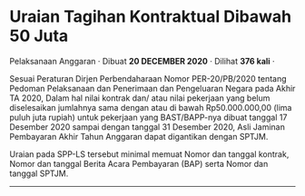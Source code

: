 Uraian Tagihan Kontraktual Dibawah 50 Juta
==========================================

Pelaksanaan Anggaran · Dibuat **20 DECEMBER 2020** · Dilihat **376 kali** ·

Sesuai Peraturan Dirjen Perbendaharaan Nomor PER-20/PB/2020 tentang Pedoman Pelaksanaan dan Penerimaan dan Pengeluaran Negara pada Akhir TA 2020, Dalam hal nilai kontrak dan/ atau nilai pekerjaan yang belum diselesaikan jumlahnya sama dengan atau di bawah Rp50.000.000,00 (lima puluh juta rupiah) untuk pekerjaan yang BAST/BAPP-nya dibuat tanggal 17 Desember 2020 sampai dengan tanggal 31 Desember 2020, Asli Jaminan Pembayaran Akhir Tahun Anggaran dapat digantikan dengan SPTJM.

  
Uraian pada SPP-LS tersebut minimal memuat Nomor dan tanggal kontrak, Nomor dan tanggal Berita Acara Pembayaran (BAP) serta Nomor dan tanggal SPTJM.

  
  
  

* * *
